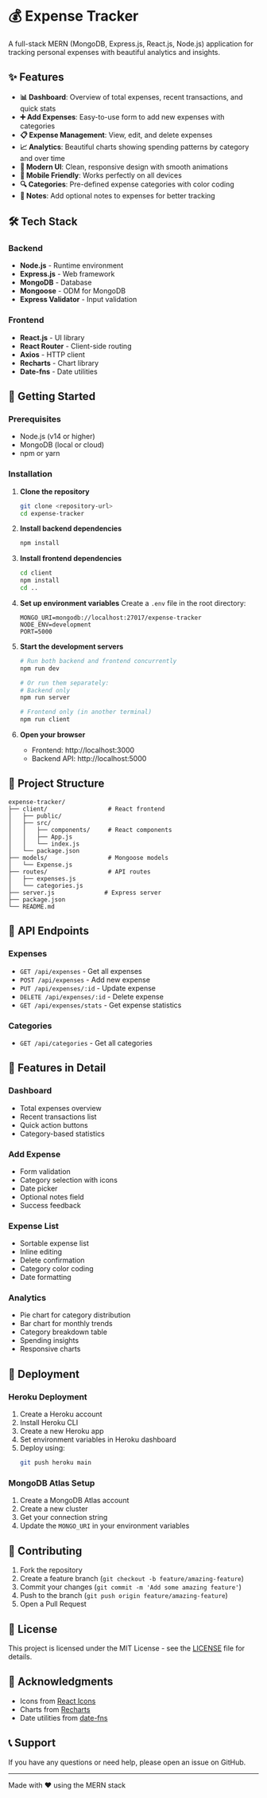 # 💰 Expense Tracker

A full-stack MERN (MongoDB, Express.js, React.js, Node.js) application for tracking personal expenses with beautiful analytics and insights.

## ✨ Features

- **📊 Dashboard**: Overview of total expenses, recent transactions, and quick stats
- **➕ Add Expenses**: Easy-to-use form to add new expenses with categories
- **📋 Expense Management**: View, edit, and delete expenses
- **📈 Analytics**: Beautiful charts showing spending patterns by category and over time
- **🎨 Modern UI**: Clean, responsive design with smooth animations
- **📱 Mobile Friendly**: Works perfectly on all devices
- **🔍 Categories**: Pre-defined expense categories with color coding
- **📝 Notes**: Add optional notes to expenses for better tracking

## 🛠️ Tech Stack

### Backend
- **Node.js** - Runtime environment
- **Express.js** - Web framework
- **MongoDB** - Database
- **Mongoose** - ODM for MongoDB
- **Express Validator** - Input validation

### Frontend
- **React.js** - UI library
- **React Router** - Client-side routing
- **Axios** - HTTP client
- **Recharts** - Chart library
- **Date-fns** - Date utilities

## 🚀 Getting Started

### Prerequisites
- Node.js (v14 or higher)
- MongoDB (local or cloud)
- npm or yarn

### Installation

1. **Clone the repository**
   ```bash
   git clone <repository-url>
   cd expense-tracker
   ```

2. **Install backend dependencies**
   ```bash
   npm install
   ```

3. **Install frontend dependencies**
   ```bash
   cd client
   npm install
   cd ..
   ```

4. **Set up environment variables**
   Create a `.env` file in the root directory:
   ```env
   MONGO_URI=mongodb://localhost:27017/expense-tracker
   NODE_ENV=development
   PORT=5000
   ```

5. **Start the development servers**
   ```bash
   # Run both backend and frontend concurrently
   npm run dev
   
   # Or run them separately:
   # Backend only
   npm run server
   
   # Frontend only (in another terminal)
   npm run client
   ```

6. **Open your browser**
   - Frontend: http://localhost:3000
   - Backend API: http://localhost:5000

## 📁 Project Structure

```
expense-tracker/
├── client/                 # React frontend
│   ├── public/
│   ├── src/
│   │   ├── components/     # React components
│   │   ├── App.js
│   │   └── index.js
│   └── package.json
├── models/                 # Mongoose models
│   └── Expense.js
├── routes/                 # API routes
│   ├── expenses.js
│   └── categories.js
├── server.js              # Express server
├── package.json
└── README.md
```

## 🔧 API Endpoints

### Expenses
- `GET /api/expenses` - Get all expenses
- `POST /api/expenses` - Add new expense
- `PUT /api/expenses/:id` - Update expense
- `DELETE /api/expenses/:id` - Delete expense
- `GET /api/expenses/stats` - Get expense statistics

### Categories
- `GET /api/categories` - Get all categories

## 🎨 Features in Detail

### Dashboard
- Total expenses overview
- Recent transactions list
- Quick action buttons
- Category-based statistics

### Add Expense
- Form validation
- Category selection with icons
- Date picker
- Optional notes field
- Success feedback

### Expense List
- Sortable expense list
- Inline editing
- Delete confirmation
- Category color coding
- Date formatting

### Analytics
- Pie chart for category distribution
- Bar chart for monthly trends
- Category breakdown table
- Spending insights
- Responsive charts

## 🚀 Deployment

### Heroku Deployment
1. Create a Heroku account
2. Install Heroku CLI
3. Create a new Heroku app
4. Set environment variables in Heroku dashboard
5. Deploy using:
   ```bash
   git push heroku main
   ```

### MongoDB Atlas Setup
1. Create a MongoDB Atlas account
2. Create a new cluster
3. Get your connection string
4. Update the `MONGO_URI` in your environment variables

## 🤝 Contributing

1. Fork the repository
2. Create a feature branch (`git checkout -b feature/amazing-feature`)
3. Commit your changes (`git commit -m 'Add some amazing feature'`)
4. Push to the branch (`git push origin feature/amazing-feature`)
5. Open a Pull Request

## 📝 License

This project is licensed under the MIT License - see the [LICENSE](LICENSE) file for details.

## 🙏 Acknowledgments

- Icons from [React Icons](https://react-icons.github.io/react-icons/)
- Charts from [Recharts](https://recharts.org/)
- Date utilities from [date-fns](https://date-fns.org/)

## 📞 Support

If you have any questions or need help, please open an issue on GitHub.

---

Made with ❤️ using the MERN stack 